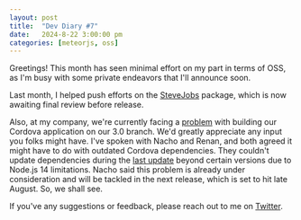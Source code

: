 ```yaml
---
layout: post
title:  "Dev Diary #7"
date:   2024-8-22 3:00:00 pm
categories: [meteorjs, oss]
---
```


Greetings! This month has seen minimal effort on my part in terms of OSS, as I'm busy with some private endeavors that I'll announce soon.

Last month, I helped push efforts on the [SteveJobs](https://github.com/msavin/SteveJobs/pull/112) package, which is now awaiting final review before release.

Also, at my company, we're currently facing a [problem](https://github.com/havesource/cordova-plugin-push/issues/282) with building our Cordova application on our 3.0 branch. We'd greatly appreciate any input you folks might have. I've spoken with Nacho and Renan, and both agreed it might have to do with outdated Cordova dependencies. They couldn't update dependencies during the [last update](https://github.com/meteor/meteor/pull/12785) beyond certain versions due to Node.js 14 limitations. Nacho said this problem is already under consideration and will be tackled in the next release, which is set to hit late August. So, we shall see.

If you've any suggestions or feedback, please reach out to me on [Twitter](https://twitter.com/HarryAdel2).